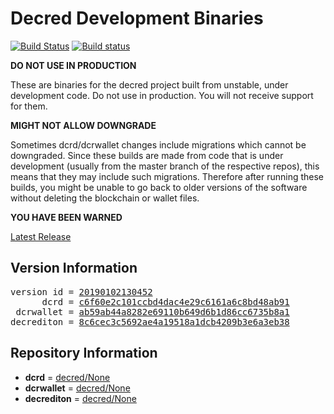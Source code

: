 
# Decred Development Binaries

[![Build Status](https://travis-ci.org/matheusd/decred-weekly-builds.svg?branch=v20190102130452)](https://travis-ci.org/matheusd/decred-weekly-builds) [![Build status](https://ci.appveyor.com/api/projects/status/hncgrnv0xuqb6s3c/branch/master?svg=true)](https://ci.appveyor.com/project/matheusd/decred-weekly-builds/branch/master)


**DO NOT USE IN PRODUCTION**

These are binaries for the decred project built from unstable, under development
code. Do not use in production. You will not receive support for them.

**MIGHT NOT ALLOW DOWNGRADE**

Sometimes dcrd/dcrwallet changes include migrations which cannot be downgraded.
Since these builds are made from code that is under development (usually from
the master branch of the respective repos), this means that they may include such
migrations. Therefore after running these builds, you might be unable to go back
to older versions of the software without deleting the blockchain or wallet
files.

**YOU HAVE BEEN WARNED**

[Latest Release](https://github.com/matheusd/decred-weekly-builds/releases/latest)

## Version Information

<pre>
version id = <a href="https://github.com/matheusd/decred-weekly-builds/releases/tag/v20190102130452">20190102130452</a>
      dcrd = <a href="https://github.com/decred/dcrd/commits/c6f60e2c101ccbd4dac4e29c6161a6c8bd48ab91">c6f60e2c101ccbd4dac4e29c6161a6c8bd48ab91</a>
 dcrwallet = <a href="https://github.com/decred/dcrwallet/commits/ab59ab44a8282e69110b649d6b1d86cc6735b8a1">ab59ab44a8282e69110b649d6b1d86cc6735b8a1</a>
decrediton = <a href="https://github.com/decred/decrediton/commits/8c6cec3c5692ae4a19518a1dcb4209b3e6a3eb38">8c6cec3c5692ae4a19518a1dcb4209b3e6a3eb38</a>
</pre>

## Repository Information

- **dcrd** = [decred/None](https://github.com/decred/dcrd)
- **dcrwallet** = [decred/None](https://github.com/decred/dcrwallet)
- **decrediton** = [decred/None](https://github.com/decred/decrediton)



